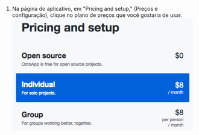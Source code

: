 1. Na página do aplicativo, em "Pricing and setup," (Preços e configuração), clique no plano de preços que você gostaria de usar. ![Lista dos planos de preços disponíveis do aplicativo](/assets/images/help/marketplace/marketplace-choose-plan.png)

